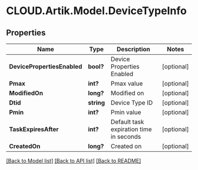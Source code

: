 # CLOUD.Artik.Model.DeviceTypeInfo
## Properties

Name | Type | Description | Notes
------------ | ------------- | ------------- | -------------
**DevicePropertiesEnabled** | **bool?** | Device Properties Enabled | [optional] 
**Pmax** | **int?** | Pmax value | [optional] 
**ModifiedOn** | **long?** | Modified on | [optional] 
**Dtid** | **string** | Device Type ID | [optional] 
**Pmin** | **int?** | Pmin value | [optional] 
**TaskExpiresAfter** | **int?** | Default task expiration time in seconds | [optional] 
**CreatedOn** | **long?** | Created on | [optional] 

[[Back to Model list]](../README.md#documentation-for-models) [[Back to API list]](../README.md#documentation-for-api-endpoints) [[Back to README]](../README.md)

